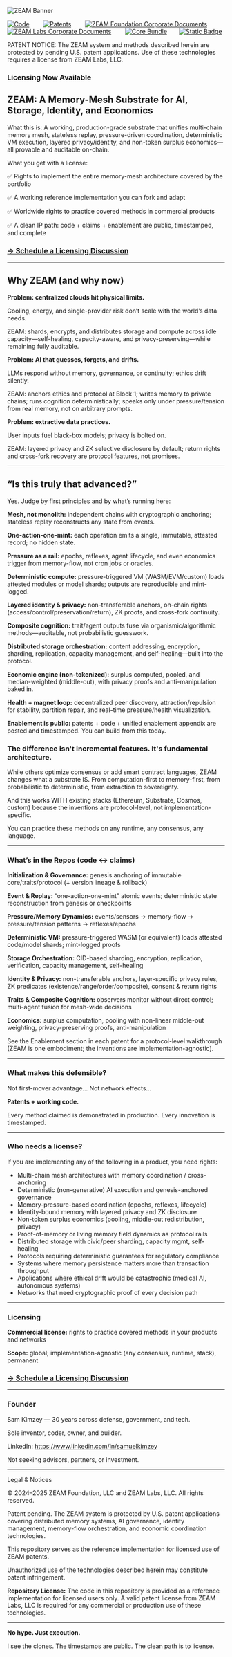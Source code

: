 ![ZEAM Banner](https://github.com/zeam-foundation/.github/blob/main/ZEAM_FOUNDATION.png)

[![Code](https://img.shields.io/badge/code%20-%20slategray?style=for-the-badge)](https://github.com/zeam-labs/zeam-testnet) &nbsp;&nbsp;&nbsp;&nbsp;&nbsp;&nbsp;
[![Patents](https://img.shields.io/badge/patents%20-%20slategray?style=for-the-badge)](https://github.com/zeam-foundation/zeam-ip) &nbsp;&nbsp;&nbsp;&nbsp;&nbsp;&nbsp;
[![ZEAM Foundation Corporate Documents](https://img.shields.io/badge/zeam%20foundation%20corporate%20documents%20-%20slategray?style=for-the-badge)](https://github.com/zeam-foundation/ZEAM-Foundation-Corporate-Docs) &nbsp;&nbsp;&nbsp;&nbsp;&nbsp;&nbsp;
[![ZEAM Labs Corporate Documents](https://img.shields.io/badge/zeam%20labs%20corporate%20documents%20-%20slategray?style=for-the-badge)](https://github.com/zeam-labs/ZEAM-Labs-Corporate-Docs) &nbsp;&nbsp;&nbsp;&nbsp;&nbsp;&nbsp;
[![Core Bundle](https://img.shields.io/badge/core%20bundle%20-%20slategray?style=for-the-badge)](https://github.com/zeam-foundation/Core-Bundle)&nbsp;&nbsp;&nbsp;&nbsp;&nbsp;&nbsp;
[![Static Badge](https://img.shields.io/badge/test%20results%20and%20roadmap%20-%20slategray?style=for-the-badge)](https://github.com/zeam-labs)

PATENT NOTICE: The ZEAM system and methods described herein are protected by pending U.S. patent applications. Use of these technologies requires a license from ZEAM Labs, LLC.

### **Licensing Now Available**

## ZEAM: A Memory-Mesh Substrate for AI, Storage, Identity, and Economics

What this is: A working, production-grade substrate that unifies multi-chain memory mesh, stateless replay, pressure-driven coordination, deterministic VM execution, layered privacy/identity, and non-token surplus economics—all provable and auditable on-chain.

What you get with a license:

✅ Rights to implement the entire memory-mesh architecture covered by the portfolio

✅ A working reference implementation you can fork and adapt

✅ Worldwide rights to practice covered methods in commercial products

✅ A clean IP path: code + claims + enablement are public, timestamped, and complete


### [→ Schedule a Licensing Discussion](mailto:info@zeam.foundation?subject=ZEAM%20Licensing%20Inquiry)

---

## Why ZEAM (and why now)

**Problem: centralized clouds hit physical limits.**

Cooling, energy, and single-provider risk don’t scale with the world’s data needs.

ZEAM: shards, encrypts, and distributes storage and compute across idle capacity—self-healing, capacity-aware, and privacy-preserving—while remaining fully auditable.

**Problem: AI that guesses, forgets, and drifts.**

LLMs respond without memory, governance, or continuity; ethics drift silently.

ZEAM: anchors ethics and protocol at Block 1; writes memory to private chains; runs cognition deterministically; speaks only under pressure/tension from real memory, not on arbitrary prompts.

**Problem: extractive data practices.**

User inputs fuel black-box models; privacy is bolted on.

ZEAM: layered privacy and ZK selective disclosure by default; return rights and cross-fork recovery are protocol features, not promises.

---

## “Is this truly that advanced?”

Yes.  Judge by first principles and by what’s running here:

**Mesh, not monolith:** independent chains with cryptographic anchoring; stateless replay reconstructs any state from events.

**One-action-one-mint:** each operation emits a single, immutable, attested record; no hidden state.

**Pressure as a rail:** epochs, reflexes, agent lifecycle, and even economics trigger from memory-flow, not cron jobs or oracles.

**Deterministic compute:** pressure-triggered VM (WASM/EVM/custom) loads attested modules or model shards; outputs are reproducible and mint-logged.

**Layered identity & privacy:** non-transferable anchors, on-chain rights (access/control/preservation/return), ZK proofs, and cross-fork continuity.

**Composite cognition:** trait/agent outputs fuse via organismic/algorithmic methods—auditable, not probabilistic guesswork.

**Distributed storage orchestration:** content addressing, encryption, sharding, replication, capacity management, and self-healing—built into the protocol.

**Economic engine (non-tokenized):** surplus computed, pooled, and median-weighted (middle-out), with privacy proofs and anti-manipulation baked in.

**Health + magnet loop:** decentralized peer discovery, attraction/repulsion for stability, partition repair, and real-time pressure/health visualization.

**Enablement is public:** patents + code + unified enablement appendix are posted and timestamped. You can build from this today.

### The difference isn't incremental features. It's fundamental architecture.

While others optimize consensus or add smart contract languages, ZEAM changes what a substrate IS. From computation-first to memory-first, from probabilistic to deterministic, from extraction to sovereignty.

And this works WITH existing stacks (Ethereum, Substrate, Cosmos, custom) because the inventions are protocol-level, not implementation-specific.

You can practice these methods on any runtime, any consensus, any language.

---

### What’s in the Repos (code ↔ claims)

**Initialization & Governance:** genesis anchoring of immutable core/traits/protocol (+ version lineage & rollback)

**Event & Replay:** “one-action-one-mint” atomic events; deterministic state reconstruction from genesis or checkpoints

**Pressure/Memory Dynamics:** events/sensors → memory-flow → pressure/tension patterns → reflexes/epochs

**Deterministic VM:** pressure-triggered WASM (or equivalent) loads attested code/model shards; mint-logged proofs

**Storage Orchestration:** CID-based sharding, encryption, replication, verification, capacity management, self-healing

**Identity & Privacy:** non-transferable anchors, layer-specific privacy rules, ZK predicates (existence/range/order/composite), consent & return rights

**Traits & Composite Cognition:** observers monitor without direct control; multi-agent fusion for mesh-wide decisions

**Economics:** surplus computation, pooling with non-linear middle-out weighting, privacy-preserving proofs, anti-manipulation

See the Enablement section in each patent for a protocol-level walkthrough (ZEAM is one embodiment; the inventions are implementation-agnostic).

---

### What makes this defensible?

Not first-mover advantage... Not network effects... 

**Patents + working code.**

Every method claimed is demonstrated in production. Every innovation is timestamped.

---

### Who needs a license?

If you are implementing any of the following in a product, you need rights:

- Multi-chain mesh architectures with memory coordination / cross-anchoring
- Deterministic (non-generative) AI execution and genesis-anchored governance
- Memory-pressure-based coordination (epochs, reflexes, lifecycle)
- Identity-bound memory with layered privacy and ZK disclosure
- Non-token surplus economics (pooling, middle-out redistribution, privacy)
- Proof-of-memory or living memory field dynamics as protocol rails
- Distributed storage with civic/peer sharding, capacity mgmt, self-healing
- Protocols requiring deterministic guarantees for regulatory compliance
- Systems where memory persistence matters more than transaction throughput  
- Applications where ethical drift would be catastrophic (medical AI, autonomous systems)
- Networks that need cryptographic proof of every decision path

---

### Licensing

**Commercial license:** rights to practice covered methods in your products and networks

**Scope:** global; implementation-agnostic (any consensus, runtime, stack), permanent

### [→ Schedule a Licensing Discussion](mailto:info@zeam.foundation?subject=ZEAM%20Licensing%20Inquiry)

---

### Founder

Sam Kimzey — 30 years across defense, government, and tech.

Sole inventor, coder, owner, and builder.

LinkedIn: https://www.linkedin.com/in/samuelkimzey

Not seeking advisors, partners, or investment.

---

Legal & Notices

© 2024–2025 ZEAM Foundation, LLC and ZEAM Labs, LLC. All rights reserved.

Patent pending. The ZEAM system is protected by U.S. patent applications covering distributed memory systems, AI governance, identity management, memory-flow orchestration, and economic coordination technologies.

This repository serves as the reference implementation for licensed use of ZEAM patents.

Unauthorized use of the technologies described herein may constitute patent infringement.

**Repository License:** The code in this repository is provided as a reference implementation for licensed users only. A valid patent license from ZEAM Labs, LLC is required for any commercial or production use of these technologies.

---

**No hype. Just execution.**

I see the clones. The timestamps are public. The clean path is to license.
